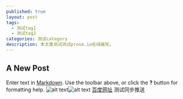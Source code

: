 ```yaml
---
published: true
layout: post
tags:
  - 测试tag1
  - 测试tag2
categories: 测试category
description: 本文章测试测试prose.io在线编写。
---
```

## A New Post

Enter text in [Markdown](http://daringfireball.net/projects/markdown/). Use the toolbar above, or click the **?** button for formatting help.
![alt text]({{site.baseurl}}/assets/images/posts/100-100.png)![alt text]({{site.baseurl}}/assets/images/posts/100-100.jpg)
[百度网址](https://www.baidu.com "title")
测试同步推送
